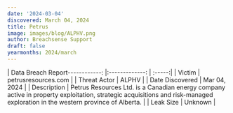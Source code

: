 ```yaml
---
date: '2024-03-04'
discovered: March 04, 2024
title: Petrus
image: images/blog/ALPHV.png
author: Breachsense Support
draft: false
yearmonths: 2024/march
---
```


| Data Breach Report------------:     |:-------------:    | :-----:|
| Victim      | petrusresources.com      | 
| Threat Actor      | ALPHV      | 
| Date Discovered      | Mar 04, 2024      | 
| Description      | Petrus Resources Ltd. is a Canadian energy company active in property exploitation, strategic acquisitions and risk-managed exploration in the western province of Alberta.      | 
| Leak Size      | Unknown      | 

